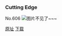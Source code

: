 ### Cutting Edge
No.606
![图片不见了~~~](https://imgs.xkcd.com/comics/cutting_edge.png)

[原址](https://xkcd.com//606) [下载](https://imgs.xkcd.com/comics/cutting_edge.png)

